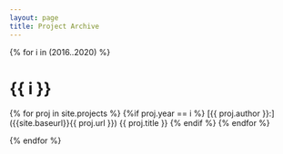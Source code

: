 ```yaml
---
layout: page
title: Project Archive
---
```


{% for i in (2016..2020) %}

# {{ i }}
{% for proj in site.projects %}
{%if proj.year == i %}
[{{ proj.author }}:]({{site.baseurl}}{{ proj.url }})
{{ proj.title }}
{% endif %}
{% endfor %}

{% endfor %}

